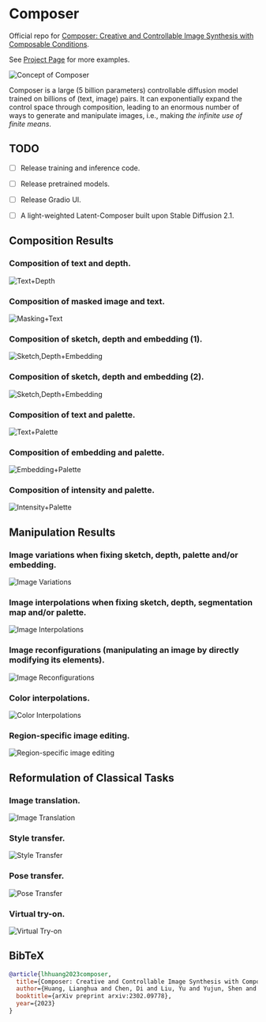 # Composer

Official repo for [Composer: Creative and Controllable Image Synthesis with Composable Conditions](https://arxiv.org/abs/2302.09778).

See [Project Page](https://damo-vilab.github.io/composer-page/) for more examples.

![Concept of Composer](assets/teaser.jpg "Concept of Composer")
<!-- *(Concept of Composer)* -->

Composer is a large (5 billion parameters) controllable diffusion model trained on billions of (text, image) pairs. It can exponentially expand the control space through composition, leading to an enormous number of ways to generate and manipulate images, i.e., making *the infinite use of finite means*.


## TODO

- [ ] Release training and inference code.
- [ ] Release pretrained models.
- [ ] Release Gradio UI.
- [ ] A light-weighted Latent-Composer built upon Stable Diffusion 2.1.


## Composition Results

### Composition of **text** and **depth**.

![Text+Depth](assets/text+depth.jpg "Text+Depth")

### Composition of **masked image** and **text**.

![Masking+Text](assets/masking+text.jpg "Masking+Text")

### Composition of **sketch, depth** and **embedding** (1).

![Sketch,Depth+Embedding](assets/sketch,depth+embedding_1.jpg "Sketch,Depth+Embedding")

### Composition of **sketch, depth** and **embedding** (2).

![Sketch,Depth+Embedding](assets/sketch,depth+embedding_2.jpg "Sketch,Depth+Embedding")

### Composition of **text** and **palette**.

![Text+Palette](assets/text+palette.jpg "Text+Palette")

### Composition of **embedding** and **palette**.

![Embedding+Palette](assets/embedding+palette.jpg "Embedding+Palette")

### Composition of **intensity** and **palette**.

![Intensity+Palette](assets/intensity+palette.jpg "Intensity+Palette")


## Manipulation Results

### **Image variations** when fixing **sketch, depth, palette** and/or **embedding**.

![Image Variations](assets/variations.jpg "Image Variations")

### **Image interpolations** when fixing **sketch, depth, segmentation map** and/or **palette**.

![Image Interpolations](assets/interpolations.jpg "Image Interpolations")

### **Image reconfigurations** (manipulating an image by directly modifying its elements).

![Image Reconfigurations](assets/reconfigurations.jpg "Image Reconfigurations")

### **Color interpolations.**

![Color Interpolations](assets/color_interpolations.jpg "Color Interpolations")

### **Region-specific image editing.**

![Region-specific image editing](assets/editable_region.jpg "Region-specific image editing")


## Reformulation of Classical Tasks

### **Image translation.**

![Image Translation](assets/translation.jpg "Image Translation")

### **Style transfer.**

![Style Transfer](assets/style_transfer.jpg "Style Transfer")

### **Pose transfer.**

![Pose Transfer](assets/pose_transfer.jpg "Pose Transfer")

### **Virtual try-on.**

![Virtual Try-on](assets/virtual_try_on.jpg "Virtual Try-on")


## BibTeX

```bibtex
@article{lhhuang2023composer,
  title={Composer: Creative and Controllable Image Synthesis with Composable Conditions},
  author={Huang, Lianghua and Chen, Di and Liu, Yu and Yujun, Shen and Zhao, Deli and Jingren, Zhou},
  booktitle={arXiv preprint arxiv:2302.09778},
  year={2023}
}
```
